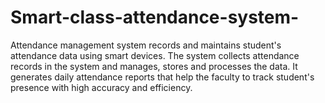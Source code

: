 # Smart-class-attendance-system-
Attendance management system records and maintains student's attendance data using smart devices. The system collects attendance records in the system and manages, stores and processes the data. It generates daily attendance reports that help the faculty to track student's presence with high accuracy and efficiency.
